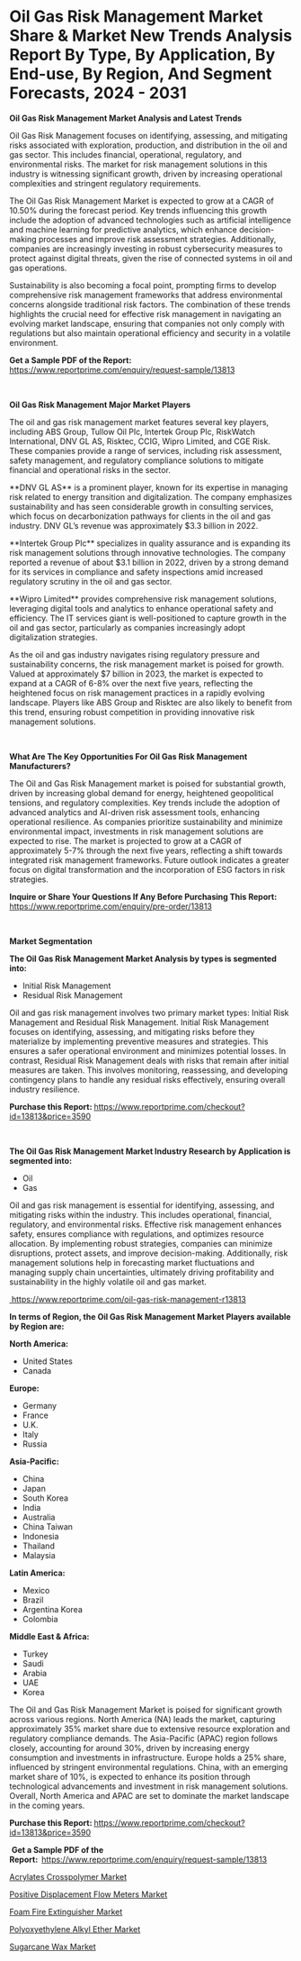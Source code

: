 <p><h1>Oil Gas Risk Management Market Share & Market New Trends Analysis Report By Type, By Application, By End-use, By Region, And Segment Forecasts, 2024 - 2031</h1></p><p><strong>Oil Gas Risk Management Market Analysis and Latest Trends</strong></p>
<p><p>Oil Gas Risk Management focuses on identifying, assessing, and mitigating risks associated with exploration, production, and distribution in the oil and gas sector. This includes financial, operational, regulatory, and environmental risks. The market for risk management solutions in this industry is witnessing significant growth, driven by increasing operational complexities and stringent regulatory requirements.</p><p>The Oil Gas Risk Management Market is expected to grow at a CAGR of 10.50% during the forecast period. Key trends influencing this growth include the adoption of advanced technologies such as artificial intelligence and machine learning for predictive analytics, which enhance decision-making processes and improve risk assessment strategies. Additionally, companies are increasingly investing in robust cybersecurity measures to protect against digital threats, given the rise of connected systems in oil and gas operations.</p><p>Sustainability is also becoming a focal point, prompting firms to develop comprehensive risk management frameworks that address environmental concerns alongside traditional risk factors. The combination of these trends highlights the crucial need for effective risk management in navigating an evolving market landscape, ensuring that companies not only comply with regulations but also maintain operational efficiency and security in a volatile environment.</p></p>
<p><strong>Get a Sample PDF of the Report:&nbsp;</strong> <a href="https://www.reportprime.com/enquiry/request-sample/13813">https://www.reportprime.com/enquiry/request-sample/13813</a></p>
<p>&nbsp;</p>
<p><strong>Oil Gas Risk Management Major Market Players</strong></p>
<p><p>The oil and gas risk management market features several key players, including ABS Group, Tullow Oil Plc, Intertek Group Plc, RiskWatch International, DNV GL AS, Risktec, CCIG, Wipro Limited, and CGE Risk. These companies provide a range of services, including risk assessment, safety management, and regulatory compliance solutions to mitigate financial and operational risks in the sector.</p><p>**DNV GL AS** is a prominent player, known for its expertise in managing risk related to energy transition and digitalization. The company emphasizes sustainability and has seen considerable growth in consulting services, which focus on decarbonization pathways for clients in the oil and gas industry. DNV GL’s revenue was approximately $3.3 billion in 2022.</p><p>**Intertek Group Plc** specializes in quality assurance and is expanding its risk management solutions through innovative technologies. The company reported a revenue of about $3.1 billion in 2022, driven by a strong demand for its services in compliance and safety inspections amid increased regulatory scrutiny in the oil and gas sector.</p><p>**Wipro Limited** provides comprehensive risk management solutions, leveraging digital tools and analytics to enhance operational safety and efficiency. The IT services giant is well-positioned to capture growth in the oil and gas sector, particularly as companies increasingly adopt digitalization strategies.</p><p>As the oil and gas industry navigates rising regulatory pressure and sustainability concerns, the risk management market is poised for growth. Valued at approximately $7 billion in 2023, the market is expected to expand at a CAGR of 6-8% over the next five years, reflecting the heightened focus on risk management practices in a rapidly evolving landscape. Players like ABS Group and Risktec are also likely to benefit from this trend, ensuring robust competition in providing innovative risk management solutions.</p></p>
<p>&nbsp;</p>
<p><strong>What Are The Key Opportunities For Oil Gas Risk Management Manufacturers?</strong></p>
<p><p>The Oil and Gas Risk Management market is poised for substantial growth, driven by increasing global demand for energy, heightened geopolitical tensions, and regulatory complexities. Key trends include the adoption of advanced analytics and AI-driven risk assessment tools, enhancing operational resilience. As companies prioritize sustainability and minimize environmental impact, investments in risk management solutions are expected to rise. The market is projected to grow at a CAGR of approximately 5-7% through the next five years, reflecting a shift towards integrated risk management frameworks. Future outlook indicates a greater focus on digital transformation and the incorporation of ESG factors in risk strategies.</p></p>
<p><strong>Inquire or Share Your Questions If Any Before Purchasing This Report:</strong> <a href="https://www.reportprime.com/enquiry/pre-order/13813">https://www.reportprime.com/enquiry/pre-order/13813</a></p>
<p>&nbsp;</p>
<p><strong>Market Segmentation</strong></p>
<p><strong>The Oil Gas Risk Management Market Analysis by types is segmented into:</strong></p>
<p><ul><li>Initial Risk Management</li><li>Residual Risk Management</li></ul></p>
<p><p>Oil and gas risk management involves two primary market types: Initial Risk Management and Residual Risk Management. Initial Risk Management focuses on identifying, assessing, and mitigating risks before they materialize by implementing preventive measures and strategies. This ensures a safer operational environment and minimizes potential losses. In contrast, Residual Risk Management deals with risks that remain after initial measures are taken. This involves monitoring, reassessing, and developing contingency plans to handle any residual risks effectively, ensuring overall industry resilience.</p></p>
<p><strong>Purchase this Report:&nbsp;</strong><a href="https://www.reportprime.com/checkout?id=13813&price=3590">https://www.reportprime.com/checkout?id=13813&price=3590</a></p>
<p>&nbsp;</p>
<p><strong>The Oil Gas Risk Management Market Industry Research by Application is segmented into:</strong></p>
<p><ul><li>Oil</li><li>Gas</li></ul></p>
<p><p>Oil and gas risk management is essential for identifying, assessing, and mitigating risks within the industry. This includes operational, financial, regulatory, and environmental risks. Effective risk management enhances safety, ensures compliance with regulations, and optimizes resource allocation. By implementing robust strategies, companies can minimize disruptions, protect assets, and improve decision-making. Additionally, risk management solutions help in forecasting market fluctuations and managing supply chain uncertainties, ultimately driving profitability and sustainability in the highly volatile oil and gas market.</p></p>
<p><a href="https://www.reportprime.com/oil-gas-risk-management-r13813">&nbsp;https://www.reportprime.com/oil-gas-risk-management-r13813</a></p>
<p><strong>In terms of Region, the Oil Gas Risk Management Market Players available by Region are:</strong></p>
<p>
    <p> <strong> North America: </strong>
        <ul>
            <li>United States</li>
            <li>Canada</li>
        </ul>
        </p> 
    <p> <strong> Europe: </strong>
        <ul>
            <li>Germany</li>
            <li>France</li>
            <li>U.K.</li>
            <li>Italy</li>
            <li>Russia</li>
        </ul>
        </p> 
    <p> <strong> Asia-Pacific: </strong>
        <ul>
            <li>China</li>
            <li>Japan</li>
            <li>South Korea</li>
            <li>India</li>
            <li>Australia</li>
            <li>China Taiwan</li>
            <li>Indonesia</li>
            <li>Thailand</li>
            <li>Malaysia</li>
        </ul>
        </p> 
    <p> <strong> Latin America: </strong>
        <ul>
            <li>Mexico</li>
            <li>Brazil</li>
            <li>Argentina Korea</li>
            <li>Colombia</li>
        </ul>
        </p> 
    <p> <strong> Middle East & Africa: </strong>
        <ul>
            <li>Turkey</li>
            <li>Saudi</li>
            <li>Arabia</li>
            <li>UAE</li>
            <li>Korea</li>
        </ul>
    </p>
    </p>
<p><p>The Oil and Gas Risk Management Market is poised for significant growth across various regions. North America (NA) leads the market, capturing approximately 35% market share due to extensive resource exploration and regulatory compliance demands. The Asia-Pacific (APAC) region follows closely, accounting for around 30%, driven by increasing energy consumption and investments in infrastructure. Europe holds a 25% share, influenced by stringent environmental regulations. China, with an emerging market share of 10%, is expected to enhance its position through technological advancements and investment in risk management solutions. Overall, North America and APAC are set to dominate the market landscape in the coming years.</p></p>
<p><strong>Purchase this Report: </strong><a href="https://www.reportprime.com/checkout?id=13813&price=3590">https://www.reportprime.com/checkout?id=13813&price=3590</a></p>
<p>&nbsp;<strong>Get a Sample PDF of the Report:&nbsp;&nbsp;</strong><a href="https://www.reportprime.com/enquiry/request-sample/13813">https://www.reportprime.com/enquiry/request-sample/13813</a></p>
<p><strong></strong></p>
<p><p><a href="https://issuu.com/reportprime-2/docs/acrylates-crosspolymer-market-size-_5df47bd116b2a9">Acrylates Crosspolymer Market</a></p><p><a href="https://medium.com/@shjdk3536/the-positive-displacement-flow-meters-market-has-witnessed-significant-growth-in-recent-years-e6ee0156e626">Positive Displacement Flow Meters Market</a></p><p><a href="https://www.linkedin.com/pulse/exploring-foam-fire-extinguisher-market-dynamics-revenue-analysis-knaze?trackingId=K7EORWqXR9%2BTkv4hzik%2Fzw%3D%3D">Foam Fire Extinguisher Market</a></p><p><a href="https://medium.com/@shjdk3536/the-polyoxyethylene-alkyl-ether-market-research-report-provides-an-in-depth-and-up-to-date-8acf56450075">Polyoxyethylene Alkyl Ether Market</a></p><p><a href="https://issuu.com/reportprime-2/docs/sugarcane-wax-market-size-2030.pptx_4e2b3e90b9a5e3">Sugarcane Wax Market</a></p></p>